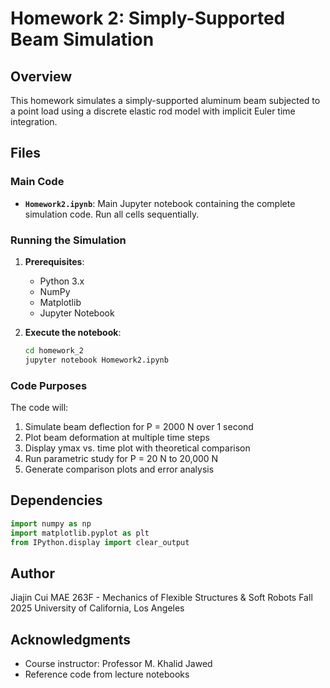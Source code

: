 # Homework 2: Simply-Supported Beam Simulation

## Overview
This homework simulates a simply-supported aluminum beam subjected to a point load using a discrete elastic rod model with implicit Euler time integration.

## Files

### Main Code
- **`Homework2.ipynb`**: Main Jupyter notebook containing the complete simulation code. Run all cells sequentially.

### Running the Simulation

1. **Prerequisites**:
   - Python 3.x
   - NumPy
   - Matplotlib
   - Jupyter Notebook

2. **Execute the notebook**:
   ```bash
   cd homework_2
   jupyter notebook Homework2.ipynb
   ```

### Code Purposes

The code will:
1. Simulate beam deflection for P = 2000 N over 1 second
2. Plot beam deformation at multiple time steps
3. Display ymax vs. time plot with theoretical comparison
4. Run parametric study for P = 20 N to 20,000 N
5. Generate comparison plots and error analysis

## Dependencies

```python
import numpy as np
import matplotlib.pyplot as plt
from IPython.display import clear_output
```

## Author
Jiajin Cui
MAE 263F - Mechanics of Flexible Structures & Soft Robots
Fall 2025
University of California, Los Angeles

## Acknowledgments
- Course instructor: Professor M. Khalid Jawed
- Reference code from lecture notebooks
